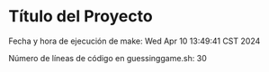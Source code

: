 # Título del Proyecto

Fecha y hora de ejecución de make: Wed Apr 10 13:49:41 CST 2024

Número de líneas de código en guessinggame.sh: 30
